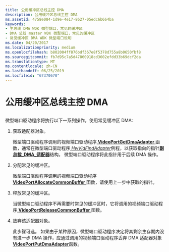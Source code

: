 ```yaml
---
title: 公用缓冲区总线主控 DMA
description: 公用缓冲区总线主控 DMA
ms.assetid: 4758e084-1d9e-4e17-8627-05edc6b664ba
keywords:
- 主总线 DMA WDK 微型端口，常见的缓冲区
- DMA 总线 master WDK 微型端口，常见的缓冲区
- 常见缓冲区 DMA WDK 微型端口说明
ms.date: 04/20/2017
ms.localizationpriority: medium
ms.openlocfilehash: b802004ff876bdf367e8f5378d755a8b0650fbf8
ms.sourcegitcommit: fb7d95c7a5d47860918cd3602efdd33b69dcf2da
ms.translationtype: MT
ms.contentlocale: zh-CN
ms.lasthandoff: 06/25/2019
ms.locfileid: "67370670"
---
```

# <a name="common-buffer-bus-master-dma"></a>公用缓冲区总线主控 DMA


## <span id="ddk_common_buffer_bus_master_dma_gg"></span><span id="DDK_COMMON_BUFFER_BUS_MASTER_DMA_GG"></span>


微型端口驱动程序将执行以下一系列操作，使用常见缓冲区 DMA:

1.  获取适配器对象。

    微型端口驱动程序调用的视频端口驱动程序[ **VideoPortGetDmaAdapter** ](https://docs.microsoft.com/windows-hardware/drivers/ddi/content/video/nf-video-videoportgetdmaadapter)函数，通常在微型端口驱动程序[ *HwVidFindAdapter*](https://docs.microsoft.com/windows-hardware/drivers/ddi/content/video/nc-video-pvideo_hw_find_adapter)例程，以获取指向的指针[**副总裁\_DMA\_适配器**](https://docs.microsoft.com/previous-versions/ff570570(v=vs.85))结构。 微型端口驱动程序将此指针用于后续 DMA 操作。

2.  分配常见的缓冲区。

    微型端口驱动程序调用的视频端口驱动程序[ **VideoPortAllocateCommonBuffer** ](https://docs.microsoft.com/windows-hardware/drivers/ddi/content/video/nf-video-videoportallocatecommonbuffer)函数，请使用上一步中获取的指针。

3.  释放常见的缓冲区。

    当微型端口驱动程序不再需要时常见的缓冲区时，它将调用的视频端口驱动程序[ **VideoPortReleaseCommonBuffer** ](https://docs.microsoft.com/windows-hardware/drivers/ddi/content/video/nf-video-videoportreleasecommonbuffer)函数。

4.  放弃该适配器对象。

    此步骤可选。 如果由于某种原因，微型端口驱动程序决定将其剩余生存期内没有进一步 DMA 操作，应通过调用的视频端口驱动程序丢弃 DMA 适配器对象[ **VideoPortPutDmaAdapter**](https://docs.microsoft.com/windows-hardware/drivers/ddi/content/video/nf-video-videoportputdmaadapter)函数。

 

 






